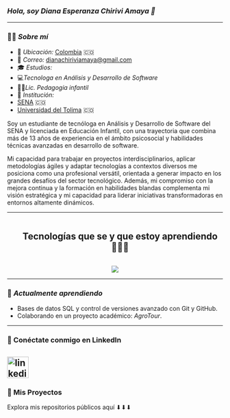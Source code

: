 ### *Hola, soy Diana Esperanza Chirivi Amaya 👋*  

---

### 🧑‍💻 *Sobre mí*  

- 📍 *Ubicación:* <a href="https://www.google.com/maps/search/Colombia/" target="_blank">Colombia</a> 🇨🇴  
- 📧 *Correo:* [dianachiriviamaya@gmail.com](mailto:dianachiriviamaya@gmail.com)  
- 🎓 *Estudios:*
- 💻*Tecnologa en Análisis y Desarrollo de Software*
- 👩‍🏫*Lic. Pedagogia infantil*  
- 🏫 *Institución:*
- [SENA](https://www.sena.edu.co/) 🇨🇴
- [Universidad del Tolima](http://www.ut.edu.co/) 🇨🇴

Soy un estudiante de tecnóloga en Análisis y Desarrollo de Software del SENA y licenciada en Educación Infantil, con una trayectoria que combina más de 13 años de experiencia en el ámbito psicosocial y habilidades técnicas avanzadas en desarrollo de software. 

Mi capacidad para trabajar en proyectos interdisciplinarios, aplicar metodologías ágiles y adaptar tecnologías a contextos diversos me posiciona como una profesional versátil, orientada a generar impacto en los grandes desafíos del sector tecnológico. Además, mi compromiso con la mejora continua y la formación en habilidades blandas complementa mi visión estratégica y mi capacidad para liderar iniciativas transformadoras en entornos altamente dinámicos.

---

<!--h1 without bottom border-->
<div id="user-content-toc">
  <ul align="center">
    <summary><h2 style="display: inline-block">Tecnologías que se y que estoy aprendiendo👨🏻‍💻</h2></summary>
  </ul>
</div>
<!--tech stack icons-->
<p align="center">
  <a href="https://skillicons.dev">
    <img src="https://skillicons.dev/icons?i=git,github,mysql,html,css,vscode&perline=14" />
  </a>
</p>

---

### 🌟 *Actualmente aprendiendo*  
  
- Bases de datos SQL y control de versiones avanzado con Git y GitHub.   
- Colaborando en un proyecto académico: *AgroTour*.  

---

### 📇 Conéctate conmigo en LinkedIn  

<a href="https://www.linkedin.com/in/d14n4-3sp3r4nz4-ch1r1v1-4m4y4-ab6060255/" target="blank"><img align="center" src="https://user-images.githubusercontent.com/88904952/234979284-68c11d7f-1acc-4f0c-ac78-044e1037d7b0.png" alt="linkedin" height="50" width="50" /></a>
---

### 📂 Mis Proyectos  

Explora mis repositorios públicos aquí ⬇⬇⬇
